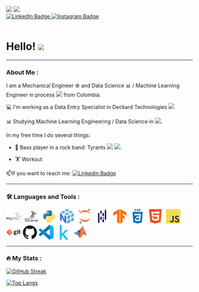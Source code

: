 <div id="header" alignt="center">
   <img src="https://media.giphy.com/media/VK701ED3MoXTbmxQRB/giphy.gif" width="100"/>
  <img src="https://media.giphy.com/media/L3iUyZxjNJ080YJnlt/giphy.gif" width="100"/>
</div>

<div id="badges">
  <a href="https://www.linkedin.com/in/mateo-gonzalez-m/">
    <img src="https://img.shields.io/badge/LinkedIn-blue?style=for-the-badge&logo=linkedin&logoColor=white" alt="LinkedIn Badge" width="100" height="25"/>
  </a>
  <a href="https://www.instagram.com/mateo.gonzalez_m/" wid>
    <img src="https://img.shields.io/badge/Instagram-purple?logo=instagram&logoColor=white"   alt="Instagram Badge" width="100" height="25"/>
  </a>
</div>

<img src="https://komarev.com/ghpvc/?username=TeoGM97&style=flat-square&color=blue" alt=""/>

<h1>
  Hello!
  <img src="https://media.giphy.com/media/3owyplYLWlGFQk9mF2/giphy.gif" width="30px"/>
</h1>

---

###  About Me :
I am a Mechanical Engineer ⚙️ and Data Science 📊 / Machine Learning Engineer in process <img src="https://media.giphy.com/media/H7f707OlXoLeBQW1nu/giphy.gif" width="30"> from Colombia.

:computer: I'm working as a Data Entry Specialist in Deckard Technologies <a href="https://www.deckard.com/" target="_blank"><img src="https://i0.wp.com/www.deckard.com/wp-content/uploads/2021/11/Deckard_logo_leftbrain.png?resize=300%2C76&ssl=1" width="30"></a>


:bar_chart: Studying Machine Learning Engineering / Data Science in <a href="https://www.platzi.com/" target="_blank"><img src="https://static.platzi.com/media/logotipo-platzi.png" width="30"></a>.

In my free time I do several things:
- :guitar: Bass player in a rock band: 
  Tyrants <a href="https://www.youtube.com/@tyrants702" target="_blank"><img src="https://img.shields.io/badge/YouTube-red?logo=youtube&logoColor=white" width="40"></a>
  <a href="https://instagram.com/tyrants_thrash?igshid=YmMyMTA2M2Y=" target="_blank"><img src="https://img.shields.io/badge/Instagram-purple?logo=instagram&logoColor=white" width="50"></a>.

- :weight_lifting: Workout

:mailbox:If you want to reach me: [![Linkedin Badge](https://img.shields.io/badge/-LinkedIn-blue?style=flat&logo=Linkedin&logoColor=white)](https://www.linkedin.com/in/mateo-gonzalez-m/)


---


### :hammer_and_wrench: Languages and Tools :

<div>
   <img src="https://github.com/devicons/devicon/blob/master/icons/mysql/mysql-original-wordmark.svg" title="MySQL" alt="MySQL " width="40" height="40"/>&nbsp;
   <img src="https://github.com/devicons/devicon/blob/master/icons/microsoftsqlserver/microsoftsqlserver-plain-wordmark.svg" title="MicrosoftSQLServer" alt="MSS " width="40" height="40"/>&nbsp;
   <img src="https://github.com/devicons/devicon/blob/master/icons/python/python-original.svg" title="Python" alt="Python" width="40" height="40"/>&nbsp;
  <img src="https://github.com/devicons/devicon/blob/master/icons/numpy/numpy-original.svg" title="Numpy" alt="Numpy" width="40" height="40"/>&nbsp;
  <img src="https://github.com/devicons/devicon/blob/master/icons/jupyter/jupyter-original.svg" title="Jupyter" alt="Jupyter" width="40" height="40"/>&nbsp;
  <img src="https://github.com/devicons/devicon/blob/master/icons/pandas/pandas-original.svg" title="Pandas" alt="Pandas" width="40" height="40"/>&nbsp;
  <img src="https://github.com/devicons/devicon/blob/master/icons/tensorflow/tensorflow-original.svg" title="TensorFlow" alt="TensorFlow" width="40" height="40"/>&nbsp;
  <img src="https://github.com/devicons/devicon/blob/master/icons/css3/css3-plain-wordmark.svg"  title="CSS3" alt="CSS" width="40" height="40"/>&nbsp;
  <img src="https://github.com/devicons/devicon/blob/master/icons/html5/html5-original.svg" title="HTML5" alt="HTML" width="40" height="40"/>&nbsp;
  <img src="https://github.com/devicons/devicon/blob/master/icons/javascript/javascript-original.svg" title="JavaScript" alt="JavaScript" width="40" height="40"/>&nbsp;
  <img src="https://github.com/devicons/devicon/blob/master/icons/git/git-original-wordmark.svg" title="Git" **alt="Git" width="40" height="40"/>
  <img src="https://github.com/devicons/devicon/blob/master/icons/github/github-original.svg" title="GitHub" **alt="GitHub" width="40" height="40"/>
     <img src="https://github.com/devicons/devicon/blob/master/icons/vscode/vscode-original.svg" title="VSC" alt="VSC " width="40" height="40"/>&nbsp;
  <img src="https://github.com/devicons/devicon/blob/master/icons/kaggle/kaggle-original.svg" title="Kaggle" **alt="Kaggle" width="40" height="40"/>
   <img src="https://github.com/devicons/devicon/blob/master/icons/matlab/matlab-original.svg" title="Matlab" **alt="Matlab" width="40" height="40"/>
   
</div>

---

### :fire: My Stats :

[![GitHub Streak](http://github-readme-streak-stats.herokuapp.com?user=TeoGM97&theme=dark&background=000000)](https://git.io/streak-stats)

[![Top Langs](https://github-readme-stats.vercel.app/api/top-langs/?username=TeoGM97&theme=dark&background=000000)](https://github.com/anuraghazra/github-readme-stats)



<!--
Here are some ideas to get you started:

- 🔭 I’m currently working on ...
- 🌱 I’m currently learning ...
- 👯 I’m looking to collaborate on ...
- 🤔 I’m looking for help with ...
- 💬 Ask me about ...
- 📫 How to reach me: ...
- 😄 Pronouns: ...
- ⚡ Fun fact: ...
-->
